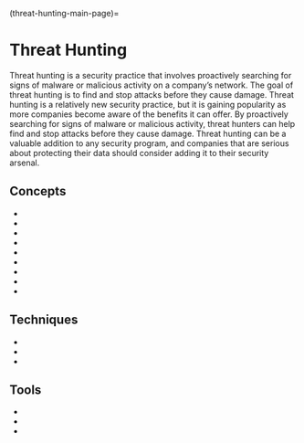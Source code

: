 (threat-hunting-main-page)=
# Threat Hunting

Threat hunting is a security practice that involves proactively searching for signs of malware or malicious activity on a company’s network. The goal of threat hunting is to find and stop attacks before they cause damage. Threat hunting is a relatively new security practice, but it is gaining popularity as more companies become aware of the benefits it can offer. By proactively searching for signs of malware or malicious activity, threat hunters can help find and stop attacks before they cause damage. Threat hunting can be a valuable addition to any security program, and companies that are serious about protecting their data should consider adding it to their security arsenal.


## Concepts

* [](understanding-the-threat-hunting-process-step-by-step)
* [](the-right-team-can-keep-small-businesses-safe-from-disaster)
* [](dont-overlook-dns-in-your-threat-hunting-arsenal)
* [](improve-efficiency-by-generating-a-hypothesis-before-beginning-a-threat-hunt)
* [](email-another-source-for-data-exfiltration)
* [](proactive-cyber-security-with-approaches-to-threat-hunting)
* [](threat-hunting-in-distributed-organizations-the-challenges-are-not-insurmountable)
* [](fileless-malware-a-new-type-of-malware-that-doesnt-rely-on-executable-files)
* [](threat-hunting-concepts-adversary-behavioral-identification-for-predicting-attacks)




## Techniques

* [](detecting-exfiltration-over-network-protocols)
* [](train-threat-hunters-and-develop-your-threat-hunting-program-with-threat-emulation)
* [](analyzing-malicious-code-without-reverse-engineering-the-assembly)

## Tools

* [](yara-a-powerful-malware-analysis-tool-for-detecting-ioc-s-part-1)
* [](yara-a-powerful-malware-analysis-tool-for-detecting-ioc-s-part-2)
* [](using-yara-for-threat-hunting-in-enterprise-environments)